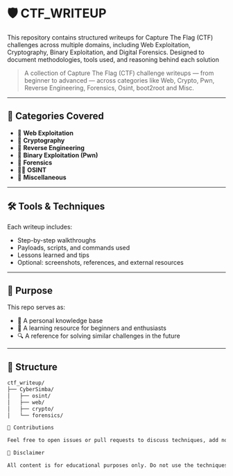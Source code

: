 # 🛡️ CTF_WRITEUP
This repository contains structured writeups for Capture The Flag (CTF) challenges across multiple domains, including Web Exploitation, Cryptography, Binary Exploitation, and Digital Forensics. Designed to document methodologies, tools used, and reasoning behind each solution

> A collection of Capture The Flag (CTF) challenge writeups — from beginner to advanced — across categories like Web, Crypto, Pwn, Reverse Engineering, Forensics, Osint, boot2root and Misc.

---

## 📂 Categories Covered

- 🔐 **Web Exploitation**
- 🧮 **Cryptography**
- 🧠 **Reverse Engineering**
- 🐛 **Binary Exploitation (Pwn)**
- 🧾 **Forensics**
- 🕵️‍♂️ **OSINT**
- 🧩 **Miscellaneous**

---

## 🛠️ Tools & Techniques

Each writeup includes:
- Step-by-step walkthroughs
- Payloads, scripts, and commands used
- Lessons learned and tips
- Optional: screenshots, references, and external resources

---

## 🎯 Purpose

This repo serves as:
- 📝 A personal knowledge base
- 📖 A learning resource for beginners and enthusiasts
- 🔍 A reference for solving similar challenges in the future

---

## 📁 Structure

```bash
ctf_writeup/
├── CyberSimba/
│   ├── osint/
│   ├── web/
│   ├── crypto/
│   └── forensics/

🤝 Contributions

Feel free to open issues or pull requests to discuss techniques, add notes, or improve the writeups.

🧠 Disclaimer

All content is for educational purposes only. Do not use the techniques described here for unauthorized activity.
